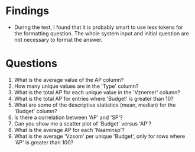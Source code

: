 # Findings
* During the test, I found that it is probably smart to use less tokens for the formatting question. The whole system input and initial question are not necessary to format the answer.

# Questions
1. What is the average value of the AP column?
2. How many unique values are in the 'Type' column?
3. What is the total AP for each unique value in the 'Vznemer' column?
4. What is the total AP for entries where 'Budget' is greater than 10?
5. What are some of the descriptive statistics (mean, median) for the 'Budget' column?
6. Is there a correlation between 'AP' and 'SP'?
7. Can you show me a scatter plot of 'Budget' versus 'AP'?
8. What is the average AP for each 'Naaminsp'?
9. What is the average 'Vzsom' per unique 'Budget', only for rows where 'AP' is greater than 100?